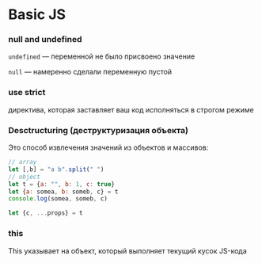 # Basic JS

### null and undefined

`undefined` — переменной не было присвоено значение

`null` — намеренно сделали переменную пустой

### use strict

директива, которая заставляет ваш код исполняться в строгом режиме

### Desctructuring (деструктуризация объекта)

Это способ извлечения значений из объектов и массивов:

```javascript
// array
let [,b] = "a b".split(" ")
// object
let t = {a: "", b: 1, c: true}
let {a: somea, b: someb, c} = t
console.log(somea, someb, c)

let {c, ...props} = t
```

### this

This указывает на объект, который выполняет текущий кусок JS-кода

